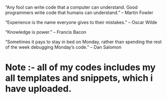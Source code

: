 “Any fool can write code that a computer can understand. Good programmers write code that humans can understand.” – Martin Fowler

“Experience is the name everyone gives to their mistakes.” – Oscar Wilde

“Knowledge is power.” – Francis Bacon

“Sometimes it pays to stay in bed on Monday, rather than spending the rest of the week debugging Monday’s code.” – Dan Salomon

# Note :- all of my codes includes my all templates and snippets, which i have uploaded.
